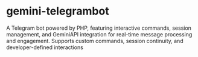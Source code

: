 # gemini-telegrambot
A Telegram bot powered by PHP, featuring interactive commands, session management, and GeminiAPI integration for real-time message processing and engagement. Supports custom commands, session continuity, and developer-defined interactions
